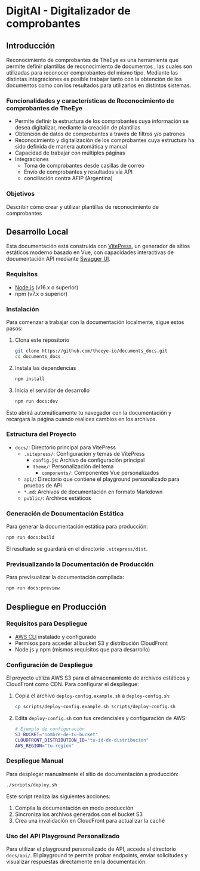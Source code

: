# DigitAI - Digitalizador de comprobantes

## Introducción

Reconocimiento de comprobantes de TheEye es una herramienta que permite definir plantillas de reconocimiento de documentos , las cuales son utilizadas para reconocer comprobantes del mismo tipo.
Mediante las distintas integraciones es posible trabajar tanto con la obtención de los documentos como con los resultados para utilizarlos en distintos sistemas.

### Funcionalidades y características de Reconocimiento de comprobantes de TheEye

* Permite definir la estructura de los comprobantes cuya información se desea digitalizar, mediante la creación de plantillas
* Obtención de datos de comprobantes a través de filtros y/o patrones
* Reconocimiento y digitalización de los comprobantes cuya estructura ha sido definida de manera automática y manual
* Capacidad de trabajar con múltiples páginas
* Integraciones
    * Toma de comprobantes desde casillas de correo
    * Envío de comprobantes y resultados vía API
    * conciliación contra AFIP (Argentina)


### Objetivos

Describir cómo crear y utilizar plantillas de reconocimiento de comprobantes 

## Desarrollo Local

Esta documentación está construida con [VitePress](https://vitepress.dev/), un generador de sitios estáticos moderno basado en Vue, con capacidades interactivas de documentación API mediante [Swagger UI](https://swagger.io/tools/swagger-ui/).

### Requisitos

- [Node.js](https://nodejs.org/) (v16.x o superior)
- npm (v7.x o superior)

### Instalación

Para comenzar a trabajar con la documentación localmente, sigue estos pasos:

1. Clona este repositorio
   ```bash
   git clone https://github.com/theeye-io/documents_docs.git
   cd documents_docs
   ```

2. Instala las dependencias
   ```bash
   npm install
   ```

3. Inicia el servidor de desarrollo
   ```bash
   npm run docs:dev
   ```

Esto abrirá automáticamente tu navegador con la documentación y recargará la página cuando realices cambios en los archivos.

### Estructura del Proyecto

- `docs/`: Directorio principal para VitePress
  - `.vitepress/`: Configuración y temas de VitePress
    - `config.js`: Archivo de configuración principal
    - `theme/`: Personalización del tema
      - `components/`: Componentes Vue personalizados
  - `api/`: Directorio que contiene el playground personalizado para pruebas de API
  - `*.md`: Archivos de documentación en formato Markdown
  - `public/`: Archivos estáticos

### Generación de Documentación Estática

Para generar la documentación estática para producción:

```bash
npm run docs:build
```

El resultado se guardará en el directorio `.vitepress/dist`.

### Previsualizando la Documentación de Producción

Para previsualizar la documentación compilada:

```bash
npm run docs:preview
```

## Despliegue en Producción

### Requisitos para Despliegue

- [AWS CLI](https://aws.amazon.com/cli/) instalado y configurado
- Permisos para acceder al bucket S3 y distribución CloudFront
- Node.js y npm (mismos requisitos que para desarrollo)

### Configuración de Despliegue

El proyecto utiliza AWS S3 para el almacenamiento de archivos estáticos y CloudFront como CDN. Para configurar el despliegue:

1. Copia el archivo `deploy-config.example.sh` a `deploy-config.sh`:
   ```bash
   cp scripts/deploy-config.example.sh scripts/deploy-config.sh
   ```

2. Edita `deploy-config.sh` con tus credenciales y configuración de AWS:
   ```bash
   # Ejemplo de configuración
   S3_BUCKET="nombre-de-tu-bucket"
   CLOUDFRONT_DISTRIBUTION_ID="tu-id-de-distribucion"
   AWS_REGION="tu-region"
   ```

### Despliegue Manual

Para desplegar manualmente el sitio de documentación a producción:

```bash
./scripts/deploy.sh
```

Este script realiza las siguientes acciones:
1. Compila la documentación en modo producción
2. Sincroniza los archivos generados con el bucket S3
3. Crea una invalidación en CloudFront para actualizar la caché

### Uso del API Playground Personalizado

Para utilizar el playground personalizado de API, accede al directorio `docs/api/`. El playground te permite probar endpoints, enviar solicitudes y visualizar respuestas directamente en la documentación.
